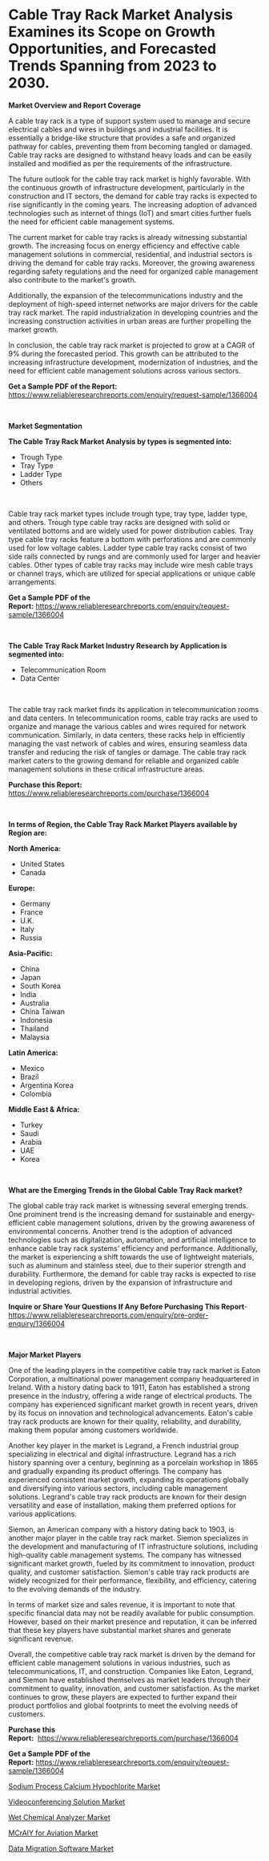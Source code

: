 <p><h1>Cable Tray Rack Market Analysis Examines its Scope on Growth Opportunities, and Forecasted Trends Spanning from 2023 to 2030.</h1></p><p><strong>Market Overview and Report Coverage</strong></p>
<p><p>A cable tray rack is a type of support system used to manage and secure electrical cables and wires in buildings and industrial facilities. It is essentially a bridge-like structure that provides a safe and organized pathway for cables, preventing them from becoming tangled or damaged. Cable tray racks are designed to withstand heavy loads and can be easily installed and modified as per the requirements of the infrastructure.</p><p>The future outlook for the cable tray rack market is highly favorable. With the continuous growth of infrastructure development, particularly in the construction and IT sectors, the demand for cable tray racks is expected to rise significantly in the coming years. The increasing adoption of advanced technologies such as internet of things (IoT) and smart cities further fuels the need for efficient cable management systems.</p><p>The current market for cable tray racks is already witnessing substantial growth. The increasing focus on energy efficiency and effective cable management solutions in commercial, residential, and industrial sectors is driving the demand for cable tray racks. Moreover, the growing awareness regarding safety regulations and the need for organized cable management also contribute to the market's growth.</p><p>Additionally, the expansion of the telecommunications industry and the deployment of high-speed internet networks are major drivers for the cable tray rack market. The rapid industrialization in developing countries and the increasing construction activities in urban areas are further propelling the market growth.</p><p>In conclusion, the cable tray rack market is projected to grow at a CAGR of 9% during the forecasted period. This growth can be attributed to the increasing infrastructure development, modernization of industries, and the need for efficient cable management solutions across various sectors.</p></p>
<p><strong>Get a Sample PDF of the Report:</strong> <a href="https://www.reliableresearchreports.com/enquiry/request-sample/1366004">https://www.reliableresearchreports.com/enquiry/request-sample/1366004</a></p>
<p>&nbsp;</p>
<p><strong>Market Segmentation</strong></p>
<p><strong>The Cable Tray Rack Market Analysis by types is segmented into:</strong></p>
<p><ul><li>Trough Type</li><li>Tray Type</li><li>Ladder Type</li><li>Others</li></ul></p>
<p>&nbsp;</p>
<p><p>Cable tray rack market types include trough type, tray type, ladder type, and others. Trough type cable tray racks are designed with solid or ventilated bottoms and are widely used for power distribution cables. Tray type cable tray racks feature a bottom with perforations and are commonly used for low voltage cables. Ladder type cable tray racks consist of two side rails connected by rungs and are commonly used for larger and heavier cables. Other types of cable tray racks may include wire mesh cable trays or channel trays, which are utilized for special applications or unique cable arrangements.</p></p>
<p><strong>Get a Sample PDF of the Report:</strong>&nbsp;<a href="https://www.reliableresearchreports.com/enquiry/request-sample/1366004">https://www.reliableresearchreports.com/enquiry/request-sample/1366004</a></p>
<p>&nbsp;</p>
<p><strong>The Cable Tray Rack Market Industry Research by Application is segmented into:</strong></p>
<p><ul><li>Telecommunication Room</li><li>Data Center</li></ul></p>
<p>&nbsp;</p>
<p><p>The cable tray rack market finds its application in telecommunication rooms and data centers. In telecommunication rooms, cable tray racks are used to organize and manage the various cables and wires required for network communication. Similarly, in data centers, these racks help in efficiently managing the vast network of cables and wires, ensuring seamless data transfer and reducing the risk of tangles or damage. The cable tray rack market caters to the growing demand for reliable and organized cable management solutions in these critical infrastructure areas.</p></p>
<p><strong>Purchase this Report:</strong>&nbsp; <a href="https://www.reliableresearchreports.com/purchase/1366004">https://www.reliableresearchreports.com/purchase/1366004</a></p>
<p>&nbsp;</p>
<p><strong>In terms of Region, the Cable Tray Rack Market Players available by Region are:</strong></p>
<p>
    <p> <strong> North America: </strong>
        <ul>
            <li>United States</li>
            <li>Canada</li>
        </ul>
        </p> 
    <p> <strong> Europe: </strong>
        <ul>
            <li>Germany</li>
            <li>France</li>
            <li>U.K.</li>
            <li>Italy</li>
            <li>Russia</li>
        </ul>
        </p> 
    <p> <strong> Asia-Pacific: </strong>
        <ul>
            <li>China</li>
            <li>Japan</li>
            <li>South Korea</li>
            <li>India</li>
            <li>Australia</li>
            <li>China Taiwan</li>
            <li>Indonesia</li>
            <li>Thailand</li>
            <li>Malaysia</li>
        </ul>
        </p> 
    <p> <strong> Latin America: </strong>
        <ul>
            <li>Mexico</li>
            <li>Brazil</li>
            <li>Argentina Korea</li>
            <li>Colombia</li>
        </ul>
        </p> 
    <p> <strong> Middle East & Africa: </strong>
        <ul>
            <li>Turkey</li>
            <li>Saudi</li>
            <li>Arabia</li>
            <li>UAE</li>
            <li>Korea</li>
        </ul>
    </p>
    </p>
<p>&nbsp;</p>
<p><strong>What are the Emerging Trends in the Global Cable Tray Rack market?</strong></p>
<p><p>The global cable tray rack market is witnessing several emerging trends. One prominent trend is the increasing demand for sustainable and energy-efficient cable management solutions, driven by the growing awareness of environmental concerns. Another trend is the adoption of advanced technologies such as digitalization, automation, and artificial intelligence to enhance cable tray rack systems' efficiency and performance. Additionally, the market is experiencing a shift towards the use of lightweight materials, such as aluminum and stainless steel, due to their superior strength and durability. Furthermore, the demand for cable tray racks is expected to rise in developing regions, driven by the expansion of infrastructure and industrial activities.</p></p>
<p><strong>Inquire or Share Your Questions If Any Before Purchasing This Report</strong>- <a href="https://www.reliableresearchreports.com/enquiry/pre-order-enquiry/1366004">https://www.reliableresearchreports.com/enquiry/pre-order-enquiry/1366004</a></p>
<p>&nbsp;</p>
<p><strong>Major Market Players</strong></p>
<p><p>One of the leading players in the competitive cable tray rack market is Eaton Corporation, a multinational power management company headquartered in Ireland. With a history dating back to 1911, Eaton has established a strong presence in the industry, offering a wide range of electrical products. The company has experienced significant market growth in recent years, driven by its focus on innovation and technological advancements. Eaton's cable tray rack products are known for their quality, reliability, and durability, making them popular among customers worldwide.</p><p>Another key player in the market is Legrand, a French industrial group specializing in electrical and digital infrastructure. Legrand has a rich history spanning over a century, beginning as a porcelain workshop in 1865 and gradually expanding its product offerings. The company has experienced consistent market growth, expanding its operations globally and diversifying into various sectors, including cable management solutions. Legrand's cable tray rack products are known for their design versatility and ease of installation, making them preferred options for various applications.</p><p>Siemon, an American company with a history dating back to 1903, is another major player in the cable tray rack market. Siemon specializes in the development and manufacturing of IT infrastructure solutions, including high-quality cable management systems. The company has witnessed significant market growth, fueled by its commitment to innovation, product quality, and customer satisfaction. Siemon's cable tray rack products are widely recognized for their performance, flexibility, and efficiency, catering to the evolving demands of the industry.</p><p>In terms of market size and sales revenue, it is important to note that specific financial data may not be readily available for public consumption. However, based on their market presence and reputation, it can be inferred that these key players have substantial market shares and generate significant revenue.</p><p>Overall, the competitive cable tray rack market is driven by the demand for efficient cable management solutions in various industries, such as telecommunications, IT, and construction. Companies like Eaton, Legrand, and Siemon have established themselves as market leaders through their commitment to quality, innovation, and customer satisfaction. As the market continues to grow, these players are expected to further expand their product portfolios and global footprints to meet the evolving needs of customers.</p></p>
<p><strong>Purchase this Report:</strong>&nbsp;&nbsp;<a href="https://www.reliableresearchreports.com/purchase/1366004">https://www.reliableresearchreports.com/purchase/1366004</a></p>
<p></p>
<p><strong>Get a Sample PDF of the Report:</strong>&nbsp;<a href="https://www.reliableresearchreports.com/enquiry/request-sample/1366004">https://www.reliableresearchreports.com/enquiry/request-sample/1366004</a></p>
<p><p><a href="https://www.linkedin.com/pulse/sodium-process-calcium-hypochlorite-market-size-growth-6bpbe/">Sodium Process Calcium Hypochlorite Market</a></p><p><a href="https://medium.com/@chiragreportprime1/videoconferencing-solution-market-size-cagr-trends-2024-2030-a0e37714885e">Videoconferencing Solution Market</a></p><p><a href="https://github.com/sofayahoo2023/Market-Research-Report-List-1/blob/main/wet-chemical-analyzer-market.md">Wet Chemical Analyzer Market</a></p><p><a href="https://www.linkedin.com/pulse/mcraly-aviation-market-insights-players-forecast-till-2030-m0oie/">MCrAlY for Aviation Market</a></p><p><a href="https://medium.com/@chiragreportprime2/data-migration-software-market-size-cagr-trends-2024-2030-39359978a46c">Data Migration Software Market</a></p></p>